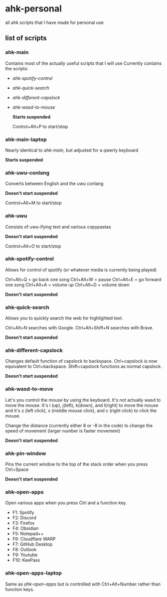 # ahk-personal

all ahk scripts that I have made for personal use

## list of scripts

### ahk-main

  Contains most of the actually useful scripts that I will use
  Currently contains the scripts:
- *ahk-spotify-control*
- *ahk-quick-search*
- *ahk-different-capslock*
- *ahk-wasd-to-mouse*

  **Starts suspended**
  
  Control+Alt+P to start/stop

### ahk-main-laptop

  Nearly identical to *ahk-main*, but adjusted for a qwerty keyboard
  
  **Starts suspended**
  
### ahk-uwu-conlang

  Converts between English and the uwu conlang
  
  **Doesn't start suspended**
  
  Control+Alt+M to start/stop
  
### ahk-uwu

  Consists of uwu-ifying text and various copypastas
  
  **Doesn't start suspended**
  
  Control+Alt+O to start/stop
  
### ahk-spotify-control

  Allows for control of spotify (or whatever media is currently being played)
  
  Ctrl+Alt+Q = go back one song
  Ctrl+Alt+W = pause
  Ctrl+Alt+E = go forward one song
  Ctrl+Alt+A = volume up
  Ctrl+Alt+D = volume down

  **Doesn't start suspended**

### ahk-quick-search

  Allows you to quickly search the web for highlighted text. 
  
  Ctrl+Alt+N searches with Google. Ctrl+Alt+Shift+N searches with Brave.
  
  **Doesn't start suspended**

### ahk-different-capslock

  Changes default function of capslock to backspace. Ctrl+capslock is now equivalent to Ctrl+backspace. Shift+capslock functions as normal capslock.

  **Doesn't start suspended**

### ahk-wasd-to-move

  Let's you control the mouse by using the keyboard. It's not actually wasd to move the mouse. It's i (up), j(left), k(down), and l(right) to move the mouse and it's z (left click), x (middle mouse click), and c (right click) to click the mouse.
  
  Change the distance (currently either 8 or -8 in the code) to change the speed of movement (larger number is faster movement)
 
  **Doesn't start suspended**
  
### ahk-pin-window

  Pins the current window to the top of the stack order when you press Ctrl+Space
  
  **Doesn't start suspended**
  
### ahk-open-apps

  Open various apps when you press Ctrl and a function key.
- F1: Spotify
- F2: Discord
- F3: Firefox
- F4: Obsidian
- F5: Notepad++
- F6: Cloudflare WARP
- F7: GitHub Desktop
- F8: Outlook
- F9: Youtube
- F10: KeePass

### ahk-open-apps-laptop

  Same as *ahk-open-apps* but is controlled with Ctrl+Alt+Number rather than function keys.